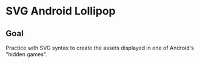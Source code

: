 # SVG Android Lollipop

<!-- ## [Live Demo]() -->

## Goal

Practice with SVG syntax to create the assets displayed in one of Android's "hidden games".